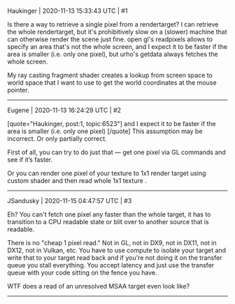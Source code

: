 Haukinger | 2020-11-13 15:33:43 UTC | #1

Is there a way to retrieve a single pixel from a rendertarget? I can retrieve the whole rendertarget, but it's prohibitively slow on a (slower) machine that can otherwise render the scene just fine. open gl's readpixels allows to specify an area that's not the whole screen, and I expect it to be faster if the area is smaller (i.e. only one pixel), but urho's getdata always fetches the whole screen.

My ray casting fragment shader creates a lookup from screen space to world space that I want to use to get the world coordinates at the mouse pointer.

-------------------------

Eugene | 2020-11-13 16:24:29 UTC | #2

[quote="Haukinger, post:1, topic:6523"]
and I expect it to be faster if the area is smaller (i.e. only one pixel)
[/quote]
This assumption may be incorrect. Or only partially correct.

First of all, you can try to do just that — get one pixel via GL commands and see if it’s faster.

Or you can render one pixel of your texture to 1x1 render target using custom shader and then read whole 1x1 texture .

-------------------------

JSandusky | 2020-11-15 04:47:57 UTC | #3

Eh? You can't fetch one pixel any faster than the whole target, it has to transition to a CPU readable state or blit over to another source that is readable. 

There is no "cheap 1 pixel read." Not in GL, not in DX9, not in DX11, not in DX12, not in Vulkan, etc. You have to use compute to isolate your target and write that to your target read back and if you're not doing it on the transfer queue you stall everything. You accept latency and just use the transfer queue with your code sitting on the fence you have.

WTF does a read of an unresolved MSAA target even look like?

-------------------------

